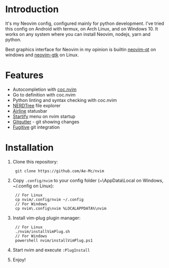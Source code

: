 # Introduction

It's my Neovim config, configured mainly for python
development. I've tried this config on Android with termux,
on Arch Linux, and on Windows 10. It works on any system
where you can install Neovim, nodejs, yarn and python.

Best graphics interface for Neovim in my opinion is builtin
[neovim-qt][1]
on windows and
[neovim-gtk][2] on Linux.

# Features

+ Autocompletion with [coc.nvim][3]
+ Go to definition with coc.nvim
+ Python linting and syntax checking with coc.nvim
+ [NERDTree][4] file explorer
+ [Airline][5] statusbar
+ [Startify][6] menu on nvim startup
+ [Gitgutter][7] - git showing changes
+ [Fugitive][8] git integration

[1]: <https://github.com/neovim/neovim/releases/latest>
[2]: <https://github.com/daa84/neovim-gtk>
[3]: <https://github.com/neoclide/coc.nvim>
[4]: <https://github.com/scrooloose/nerdtree>
[5]: <https://github.com/vim-airline/vim-airline>
[6]: <https://github.com/mhinz/vim-startify>
[7]: <https://github.com/airblade/vim-gitgutter>
[8]: <https://github.com/tpope/vim-fugitive>

# Installation

1. Clone this repository:

        git clone https://github.com/Ae-Mc/nvim

1. Copy ``.config/nvim`` to your config folder
(~\AppData\Local on Windows, ~/.config on Linux):

        // For Linux
        cp nvim/.config/nvim ~/.config
        // For Windows
        cp nvim\.config\nvim %LOCALAPPDATA%\nvim

1. Install vim-plug plugin manager:

        // For Linux
        ./nvim/installVimPlug.sh
        // For Windows
        powershell nvim/installVimPlug.ps1

1. Start nvim and execute ``:PlugInstall``
1. Enjoy!
